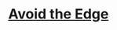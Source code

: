 # [Avoid the Edge](https://education.lego.com/en-us/lessons/spikeessential-crazy-carnival-games/spikeessential-avoid-the-edge)
